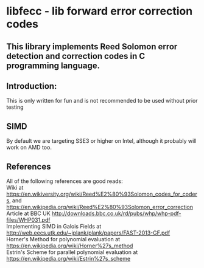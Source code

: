 # libfecc - lib forward error correction codes

## This library implements Reed Solomon error detection and correction codes in C programming language. 

## Introduction: 
This is only written for fun and is not recommended to be used without prior testing

## SIMD
By default we are targeting SSE3 or higher on Intel, although it probably will work on AMD too. 

## References
All of the following references are good reads: <BR>
Wiki at https://en.wikiversity.org/wiki/Reed%E2%80%93Solomon_codes_for_coders, and https://en.wikipedia.org/wiki/Reed%E2%80%93Solomon_error_correction<BR>
Article at BBC UK http://downloads.bbc.co.uk/rd/pubs/whp/whp-pdf-files/WHP031.pdf<BR>
Implementing SIMD in Galois Fields at http://web.eecs.utk.edu/~jplank/plank/papers/FAST-2013-GF.pdf<BR>
Horner's Method for polynomial evaluation at https://en.wikipedia.org/wiki/Horner%27s_method<BR>
Estrin's Scheme for parallel polynomial evaluation at https://en.wikipedia.org/wiki/Estrin%27s_scheme<BR>
